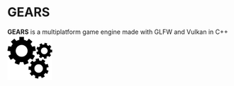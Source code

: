 # GEARS

**GEARS** is a multiplatform game engine made with GLFW and Vulkan in C++  
<img src = media/gears.svg width=20%>  
